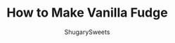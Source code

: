 ---
layout: ../../layouts/MarkdownPostLayout.astro
title: How to Make Vanilla Fudge
author: ShugarySweets
pubDate: 2019-02-18
description: "Do you know How to Make Vanilla Fudge? It’s easier than you think and is so simple to customize with your favorite candies, nuts and other delicious mix-ins!"
image_url: https://www.shugarysweets.com/wp-content/uploads/2019/02/vanilla-fudge-facebook.jpg
tags: ["Candy","American"]
calories: 81
protein: 0
carbohydrates: 9
fats: 5
fiber: 0
ingredients: ["2 cups granulated sugar"," ¾ cup heavy whipping cream"," ¾ cup unsalted butter"," Pinch of salt"," 11 ounce white chocolate chips"," 1 jar (7ounce) marshmallow cream"]
serves: 64
time: "2 hours 25 minutes"
prepTime: "15 minutes"
instructions: ["Prepare an 8-inch square baking dish by lining it with parchment paper. Set aside.","Add white chocolate chips and marshmallow cream to a large mixing bowl. Set aside.","In a large, heavy saucepan, add butter, cream, sugar and salt. Bring to a boil over medium high heat, stirring frequently. Once boiling, continue to boil for a full 5 minutes, stirring constantly.","Remove from heat and pour over white chocolate and marshmallow cream. Using an electric mixer, blend for about one minute, until chips or morsels are melted and mixture is smooth.","Add any desired mix-ins and fold them in with a spoon, gently. Pour mixture into prepared baking dish and refrigerate for two hours (or overnight), covered with a piece of plastic wrap.","Once set, cut into bite sized pieces and store in an airtight container in the refrigerator for up to two weeks."]
nutrition: ["81 calories","9 grams carbohydrates","10 milligrams cholesterol","5 grams fat","0 grams fiber","0 grams protein","3 grams saturated fat","8 milligrams sodium","9 grams sugar","0 grams trans fat","2 grams unsaturated fat"]
---